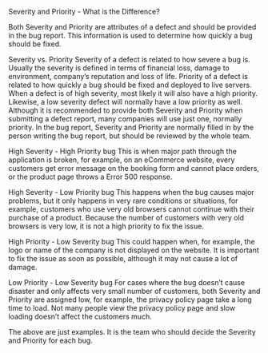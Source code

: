 Severity and Priority - What is the Difference?

Both Severity and Priority are attributes of a defect and should be provided in the bug report. 
This information is used to determine how quickly a bug should be fixed.

Severity vs. Priority
Severity of a defect is related to how severe a bug is. Usually the severity is defined in terms of financial loss, damage to environment, company’s reputation and loss of life.
Priority of a defect is related to how quickly a bug should be fixed and deployed to live servers. When a defect is of high severity, most likely it will also have a high priority. Likewise, a low severity defect will normally have a low priority as well.
Although it is recommended to provide both Severity and Priority when submitting a defect report, many companies will use just one, normally priority.
In the bug report, Severity and Priority are normally filled in by the person writing the bug report, but should be reviewed by the whole team.

High Severity - High Priority bug
This is when major path through the application is broken, for example, on an eCommerce website, every customers get error message on the booking form and cannot place orders, or the product page throws a Error 500 response.

High Severity - Low Priority bug
This happens when the bug causes major problems, but it only happens in very rare conditions or situations, for example, customers who use very old browsers cannot continue with their purchase of a product. Because the number of customers with very old browsers is very low, it is not a high priority to fix the issue.

High Priority - Low Severity bug
This could happen when, for example, the logo or name of the company is not displayed on the website. It is important to fix the issue as soon as possible, although it may not cause a lot of damage.

Low Priority - Low Severity bug
For cases where the bug doesn’t cause disaster and only affects very small number of customers, both Severity and Priority are assigned low, for example, the privacy policy page take a long time to load. Not many people view the privacy policy page and slow loading doesn’t affect the customers much.


The above are just examples. It is the team who should decide the Severity and Priority for each bug.
